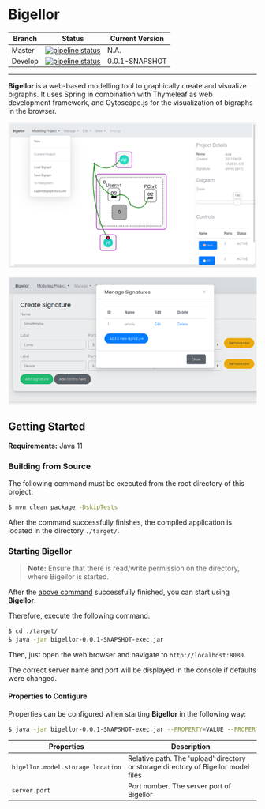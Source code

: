 # Bigellor

Branch | Status | Current Version |
---|---|---|
Master | [![pipeline status](/../badges/master/pipeline.svg)](/../pipelines) | N.A. |
Develop| [![pipeline status](/../badges/develop/pipeline.svg)](/../pipelines) | 0.0.1-SNAPSHOT |
-----

**Bigellor** is a web-based modelling tool to graphically create and visualize bigraphs.
It uses Spring in combination with Thymeleaf as web development framework, and Cytoscape.js for the visualization of 
bigraphs in the browser.

![Bigraph Diagram Editor](./etc/bigraph-editor.png "Bigraph Diagram Editor")

![Bigraph Diagram Editor](./etc/manage-signatures.png "Bigraph Diagram Editor")

## Getting Started

**Requirements:** Java 11

### Building from Source

The following command must be executed from the root directory of this project:
```bash
$ mvn clean package -DskipTests
```

After the command successfully finishes, the compiled application is located in the directory `./target/`.

### Starting Bigellor

> **Note:** Ensure that there is read/write permission on the directory, where Bigellor is started.

After the [above command](#building-from-source) successfully finished, you can start using **Bigellor**.

Therefore, execute the following command:
```bash
$ cd ./target/
$ java -jar bigellor-0.0.1-SNAPSHOT-exec.jar
```

Then, just open the web browser and navigate to `http://localhost:8080`.

The correct server name and port will be displayed in the console if defaults were changed.

#### Properties to Configure

Properties can be configured when starting **Bigellor** in the following way:
```bash
$ java -jar bigellor-0.0.1-SNAPSHOT-exec.jar --PROPERTY=VALUE --PROPERTY2=VALUE2 ...
```

|Properties|Description|
|----------|-----------|
|`bigellor.model.storage.location`| Relative path. The 'upload' directory or storage directory of Bigellor model files|
|`server.port`| Port number. The server port of Bigellor|

<!--
## Deploy a Web ARchive to a Web Server

Even though **Bigellor** runs a standalone webserver itself, it can be deployed as `*.war` to Tomcat or other 
webservers that have a web container (i.e., servlet container) component, for example, Jetty and WildFly.

Two options are available in this project:
- Automatic deploy to Apache Tomcat
- Manual deploy: Just generate the `*.war` and deploy it manually to the desired webserver

### Automatic Deployment to Tomcat

First, the configuration file has to be adjusted:
See https://www.baeldung.com/tomcat-deploy-war
```bash
$ mvn ..........
```

Second, the following command must be executed:
```bash
# Deploy the Bigellor application 
$ mvn tomcat7:deploy

# Undeploy the Bigellor application 
$ mvn tomcat7:undeploy

# Redeploy the Bigellor application after making changes
$ mvn tomcat7:redeploy
```

### Manual Deployment
-->

